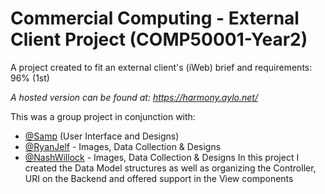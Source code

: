 
# Commercial Computing - External Client Project (COMP50001-Year2)

A project created to fit an external client's (iWeb) brief and requirements: 96% (1st)

*A hosted version can be found at: https://harmony.aylo.net/*

This was a group project in conjunction with:

 - [@Samp](https://github.com/samp) (User Interface and Designs)
 - [@RyanJelf](https://github.com/RyanJelf) - Images, Data Collection & Designs
 - [@NashWillock](https://github.com/NashWillock) - Images, Data Collection & Designs
In this project I created the Data Model structures as well as organizing the Controller, URI on the Backend and offered support in the View components
